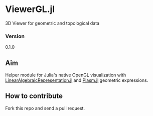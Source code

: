 # ViewerGL.jl

3D Viewer for geometric and topological data

### Version
0.1.0

## Aim

Helper module for Julia's native OpenGL visualization with [LinearAlgebraicRepresentation.jl](https://github.com/cvdlab/LinearAlgebraicRepresentation.jl) and  [Plasm.jl](https://github.com/cvdlab/Plasm.jl) geometric expressions.

## How to contribute

Fork this repo and send a pull request.
